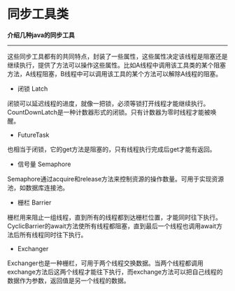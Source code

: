 # 同步工具类

<!-- create time: 2015-04-20 21:18:55  -->

<!-- This file is created from $MARBOO_HOME/.media/starts/default.md
本文件由 $MARBOO_HOME/.media/starts/default.md 复制而来 -->
**介绍几种java的同步工具**
****


这些同步工具都有的共同特点，封装了一些属性，这些属性决定该线程是阻塞还是继续执行，提供了方法可以操作这些属性。比如A线程中调用该工具类的某个阻塞方法，A线程阻塞，B线程中可以调用该工具的某个方法可以解除A线程的阻塞。

+ 闭锁 Latch

闭锁可以延迟线程的进度，就像一把锁，必须等锁打开线程才能继续执行。CountDownLatch是一种计数器形式的闭锁。只有计数器为零时线程才能被唤醒。

+ FutureTask

也相当于闭锁，它的get方法是阻塞的，只有线程执行完成后get才能有返回。

+ 信号量 Semaphore

Semaphore通过acquire和release方法来控制资源的操作数量。可用于实现资源池，如数据库连接池。

+ 栅栏 Barrier

栅栏用来阻止一组线程，直到所有的线程都到达栅栏位置，才能同时往下执行。CyclicBarrier的await方法使所有线程都阻塞，直到最后一个线程也调用await方法后所有线程同时往下执行。

+ Exchanger

Exchanger也是一种栅栏，可用于两个线程交换数据。当两个线程都调用exchange方法后这两个线程才能往下执行，而exchange方法可以把自己线程的数据作为参数，返回值是另一个线程的数据。



